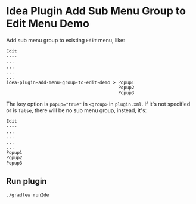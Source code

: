 Idea Plugin Add Sub Menu Group to Edit Menu Demo
================================================

Add sub menu group to existing `Edit` menu, like:

```
Edit
----
...
...
...
...
idea-plugin-add-menu-group-to-edit-demo > Popup1
                                          Popup2
                                          Popup3
```

The key option is `popup="true"` in `<group>` in `plugin.xml`. If it's not specified or is `false`, there will be no sub menu group, instead, it's:

```
Edit
----
...
...
...
...
Popup1
Popup2
Popup3
```

Run plugin
----------

```
./gradlew runIde
```
